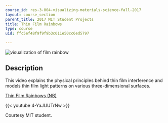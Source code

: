 ```yaml
---
course_id: res-3-004-visualizing-materials-science-fall-2017
layout: course_section
parent_title: 2017 MIT Student Projects
title: Thin Film Rainbows
type: course
uid: ffc5ef48f9f9f9b3c011e50cc6ed5797

---
```


![visualization of film rainbow](/coursemedia/res-3-004-visualizing-materials-science-fall-2017/efe397a347f82e39a7765374671a2df8_MITRES_3_004F17_19_anon.jpg)

Description
-----------

This video explains the physical principles behind thin film interference and models thin film light patterns on various three-dimensional surfaces.

[Thin Film Rainbows (NB)](/coursemedia/res-3-004-visualizing-materials-science-fall-2017/0baddd15ffc07a0d198ea6bc9effe1d7_2017_anon2.nb)

{{< youtube 4-YaJUUTrNw >}}

Courtesy MIT student.